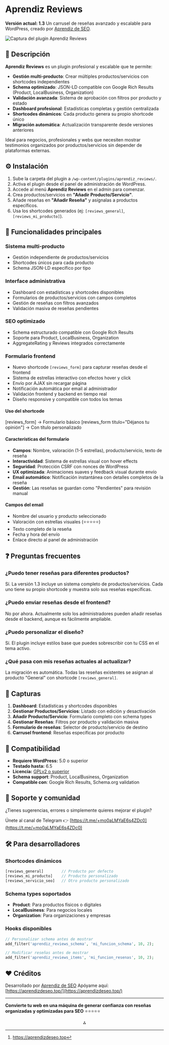# Aprendiz Reviews

**Versión actual: 1.3**
Un carrusel de reseñas avanzado y escalable para WordPress, creado por [Aprendiz de SEO](https://aprendizdeseo.top/).

![Captura del plugin Aprendiz Reviews](https://aprendizdeseo.top/wp-content/uploads/2025/05/plugin-reviews.jpg)

## 📝 Descripción

**Aprendiz Reviews** es un plugin profesional y escalable que te permite:

- **Gestión multi-producto**: Crear múltiples productos/servicios con shortcodes independientes
- **Schema optimizado**: JSON-LD compatible con Google Rich Results (Product, LocalBusiness, Organization)
- **Validación avanzada**: Sistema de aprobación con filtros por producto y estado
- **Dashboard profesional**: Estadísticas completas y gestión centralizada
- **Shortcodes dinámicos**: Cada producto genera su propio shortcode único
- **Migración automática**: Actualización transparente desde versiones anteriores

Ideal para negocios, profesionales y webs que necesiten mostrar testimonios organizados por productos/servicios sin depender de plataformas externas.

## ⚙️ Instalación

1. Sube la carpeta del plugin a `/wp-content/plugins/aprendiz_reviews/`.
2. Activa el plugin desde el panel de administración de WordPress.
3. Accede al menú **Aprendiz Reviews** en el admin para comenzar.
4. Crea productos/servicios en **"Añadir Producto/Servicio"**.
5. Añade reseñas en **"Añadir Reseña"** y asígnalas a productos específicos.
6. Usa los shortcodes generados (ej: `[reviews_general]`, `[reviews_mi_producto]`).

## 🎯 Funcionalidades principales

### **Sistema multi-producto**

- Gestión independiente de productos/servicios
- Shortcodes únicos para cada producto
- Schema JSON-LD específico por tipo


### **Interface administrativa**

- Dashboard con estadísticas y shortcodes disponibles
- Formularios de productos/servicios con campos completos
- Gestión de reseñas con filtros avanzados
- Validación masiva de reseñas pendientes


### **SEO optimizado**

- Schema estructurado compatible con Google Rich Results
- Soporte para Product, LocalBusiness, Organization
- AggregateRating y Reviews integrados correctamente

### **Formulario frontend**

- Nuevo shortcode `[reviews_form]` para capturar reseñas desde el frontend
- Sistema de estrellas interactivo con efectos hover y click
- Envío por AJAX sin recargar página
- Notificación automática por email al administrador
- Validación frontend y backend en tiempo real
- Diseño responsive y compatible con todos los temas

#### Uso del shortcode

[reviews_form] -> Formulario básico
[reviews_form titulo="Déjanos tu opinión"] -> Con título personalizado

#### Características del formulario

- **Campos**: Nombre, valoración (1-5 estrellas), producto/servicio, texto de reseña
- **Interactividad**: Sistema de estrellas visual con hover effects
- **Seguridad**: Protección CSRF con nonces de WordPress
- **UX optimizada**: Animaciones suaves y feedback visual durante envío
- **Email automático**: Notificación instantánea con detalles completos de la reseña
- **Gestión**: Las reseñas se guardan como "Pendientes" para revisión manual

#### Campos del email

- Nombre del usuario y producto seleccionado
- Valoración con estrellas visuales (⭐⭐⭐⭐⭐)
- Texto completo de la reseña
- Fecha y hora del envío
- Enlace directo al panel de administración



## ❓ Preguntas frecuentes

### ¿Puedo tener reseñas para diferentes productos?

Sí. La versión 1.3 incluye un sistema completo de productos/servicios. Cada uno tiene su propio shortcode y muestra solo sus reseñas específicas.

### ¿Puedo enviar reseñas desde el frontend?

No por ahora. Actualmente solo los administradores pueden añadir reseñas desde el backend, aunque es fácilmente ampliable.

### ¿Puedo personalizar el diseño?

Sí. El plugin incluye estilos base que puedes sobrescribir con tu CSS en el tema activo.

### ¿Qué pasa con mis reseñas actuales al actualizar?

La migración es automática. Todas las reseñas existentes se asignan al producto "General" con shortcode `[reviews_general]`.

## 📸 Capturas

1. **Dashboard**: Estadísticas y shortcodes disponibles
2. **Gestionar Productos/Servicios**: Listado con edición y desactivación
3. **Añadir Producto/Servicio**: Formulario completo con schema types
4. **Gestionar Reseñas**: Filtros por producto y validación masiva
5. **Formulario de reseñas**: Selector de producto/servicio de destino
6. **Carrusel frontend**: Reseñas específicas por producto

## 🧪 Compatibilidad

- **Requiere WordPress:** 5.0 o superior
- **Testado hasta:** 6.5
- **Licencia:** [GPLv2 o superior](https://www.gnu.org/licenses/gpl-2.0.html)
- **Schema support**: Product, LocalBusiness, Organization
- **Compatible con**: Google Rich Results, Schema.org validation



## 💬 Soporte y comunidad

¿Tienes sugerencias, errores o simplemente quieres mejorar el plugin?

Únete al canal de Telegram 👉 [https://t.me/+mo0aLMYaE6s4ZDc0](https://t.me/+mo0aLMYaE6s4ZDc0)

## 🛠️ Para desarrolladores

### Shortcodes dinámicos

```php
[reviews_general]        // Producto por defecto
[reviews_mi_producto]    // Producto personalizado
[reviews_servicio_seo]   // Otro producto personalizado
```


### Schema types soportados

- **Product**: Para productos físicos o digitales
- **LocalBusiness**: Para negocios locales
- **Organization**: Para organizaciones y empresas


### Hooks disponibles

```php
// Personalizar schema antes de mostrar
add_filter('aprendiz_reviews_schema', 'mi_funcion_schema', 10, 2);

// Modificar reseñas antes de mostrar  
add_filter('aprendiz_reviews_items', 'mi_funcion_resenas', 10, 2);
```


## ❤️ Créditos

Desarrollado por [Aprendiz de SEO](https://aprendizdeseo.top/)
Apóyame aquí: [https://aprendizdeseo.top/](https://aprendizdeseo.top/)

***

**Convierte tu web en una máquina de generar confianza con reseñas organizadas y optimizadas para SEO** ⭐⭐⭐⭐⭐
<span style="display:none">[^1]</span>

<div style="text-align: center">⁂</div>

[^1]: https://aprendizdeseo.top

